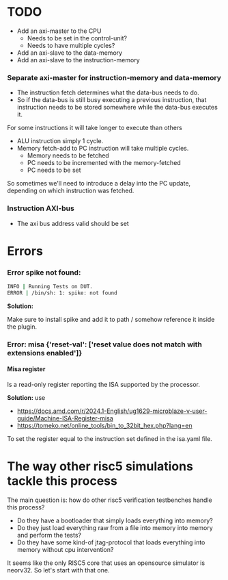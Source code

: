 # TODO
- Add an axi-master to the CPU
	- Needs to be set in the control-unit?
	- Needs to have multiple cycles?
- Add an axi-slave to the data-memory
- Add an axi-slave to the instruction-memory

### Separate axi-master for instruction-memory and data-memory
- The instruction fetch determines what the data-bus needs to do.
- So if the data-bus is still busy executing a previous instruction, that instruction needs to be stored somewhere while the data-bus executes it.

For some instructions it will take longer to execute than others
- ALU instruction simply 1 cycle.
- Memory fetch-add to PC instruction will take multiple cycles.
	- Memory needs to be fetched
	- PC needs to be incremented with the memory-fetched
	- PC needs to be set

So sometimes we'll need to introduce a delay into the PC update, depending on which instruction was fetched.


### Instruction AXI-bus
- The axi bus address valid should be set

# Errors
### Error spike not found:

```bash
INFO | Running Tests on DUT.
ERROR | /bin/sh: 1: spike: not found
```
**Solution:**

Make sure to install spike and add it to path / somehow reference it inside the plugin.

###  Error: misa {'reset-val': ['reset value does not match with extensions enabled']}

#### Misa register
Is a read-only register reporting the ISA supported by the processor.

**Solution:** 
use
- https://docs.amd.com/r/2024.1-English/ug1629-microblaze-v-user-guide/Machine-ISA-Register-misa
- https://tomeko.net/online_tools/bin_to_32bit_hex.php?lang=en


To set the register equal to the instruction set defined in the isa.yaml file.

# The way other risc5 simulations tackle this process
The main question is: how do other risc5 verification testbenches handle this process?
- Do they have a bootloader that simply loads everything into memory?
- Do they just load everything raw from a file into memory into memory and perform the tests?
- Do they have some kind-of jtag-protocol that loads everything into memory without cpu intervention?

It seems like the only RISC5 core that uses an opensource simulator is neorv32. So let's start with that one.
